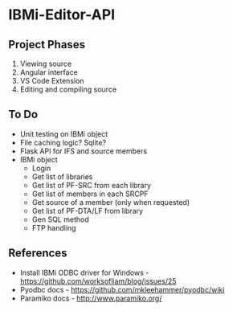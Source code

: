 # IBMi-Editor-API


## Project Phases
1. Viewing source
2. Angular interface
3. VS Code Extension
4. Editing and compiling source


## To Do
* Unit testing on IBMi object
* File caching logic? Sqlite?
* Flask API for IFS and source members
* IBMi object
  * Login
  * Get list of libraries
  * Get list of PF-SRC from each library
  * Get list of members in each SRCPF
  * Get source of a member (only when requested)
  * Get list of PF-DTA/LF from library
  * Gen SQL method
  * FTP handling


## References
* Install IBMi ODBC driver for Windows - https://github.com/worksofliam/blog/issues/25
* Pyodbc docs - https://github.com/mkleehammer/pyodbc/wiki
* Paramiko docs - http://www.paramiko.org/

